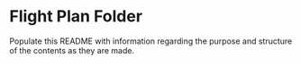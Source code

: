 <h1>Flight Plan Folder</h1>
<p>
  Populate this README with information regarding the purpose and structure of the contents as they are made.
</p>
